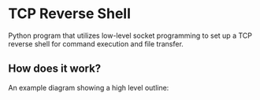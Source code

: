 # TCP Reverse Shell
Python program that utilizes low-level socket programming to set up a TCP reverse shell for command execution and file transfer. 

## How does it work?

An example diagram showing a high level outline:


